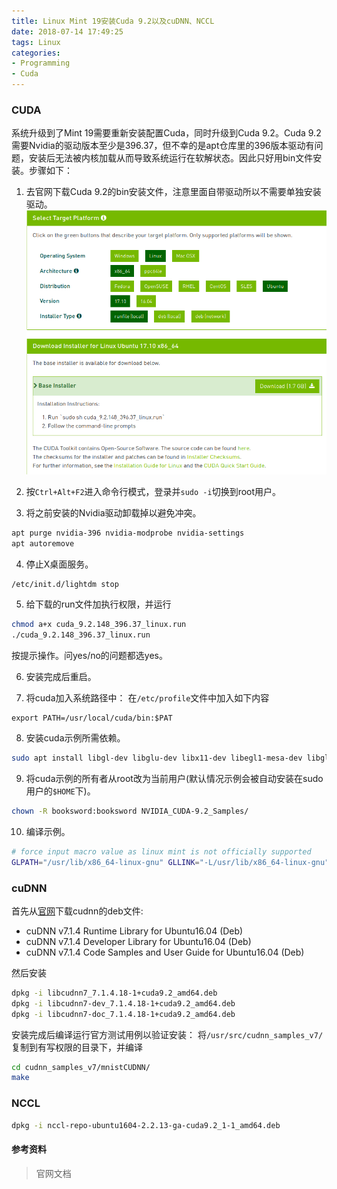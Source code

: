```yaml
---
title: Linux Mint 19安装Cuda 9.2以及cuDNN、NCCL
date: 2018-07-14 17:49:25
tags: Linux
categories:
- Programming
- Cuda
---
```


### CUDA
系统升级到了Mint 19需要重新安装配置Cuda，同时升级到Cuda 9.2。Cuda 9.2需要Nvidia的驱动版本至少是396.37，但不幸的是apt仓库里的396版本驱动有问题，安装后无法被内核加载从而导致系统运行在软解状态。因此只好用bin文件安装。步骤如下：

1. 去官网下载Cuda 9.2的bin安装文件，注意里面自带驱动所以不需要单独安装驱动。
![](cuda-9-2-installation-on-Linux-mint-19/downloadconfig.png)

2. 按`Ctrl+Alt+F2`进入命令行模式，登录并`sudo -i`切换到root用户。
3. 将之前安装的Nvidia驱动卸载掉以避免冲突。
```bash
apt purge nvidia-396 nvidia-modprobe nvidia-settings
apt autoremove
```

4. 停止X桌面服务。
```bash
/etc/init.d/lightdm stop
```

5. 给下载的run文件加执行权限，并运行
```bash
chmod a+x cuda_9.2.148_396.37_linux.run
./cuda_9.2.148_396.37_linux.run
```
按提示操作。问yes/no的问题都选yes。

6. 安装完成后重启。

7. 将cuda加入系统路径中：
在`/etc/profile`文件中加入如下内容
```
export PATH=/usr/local/cuda/bin:$PAT
```


8. 安装cuda示例所需依赖。
```bash
sudo apt install libgl-dev libglu-dev libx11-dev libegl1-mesa-dev libgles2-mesa-dev libmpich-dev
```

9. 将cuda示例的所有者从root改为当前用户(默认情况示例会被自动安装在sudo用户的`$HOME`下)。
```bash
chown -R booksword:booksword NVIDIA_CUDA-9.2_Samples/
```

10. 编译示例。
```bash
# force input macro value as linux mint is not officially supported
GLPATH="/usr/lib/x86_64-linux-gnu" GLLINK="-L/usr/lib/x86_64-linux-gnu" DFLT_PATH="/usr/lib" EGLLIB="/usr/lib/x86_64-linux-gnu" GLESLIB="/usr/lib/x86_64-linux-gnu" make -j6
```

### cuDNN
首先从[官网](https://developer.nvidia.com/rdp/cudnn-download)下载cudnn的deb文件:
- cuDNN v7.1.4 Runtime Library for Ubuntu16.04 (Deb)
- cuDNN v7.1.4 Developer Library for Ubuntu16.04 (Deb)
- cuDNN v7.1.4 Code Samples and User Guide for Ubuntu16.04 (Deb)

然后安装
```bash
dpkg -i libcudnn7_7.1.4.18-1+cuda9.2_amd64.deb
dpkg -i libcudnn7-dev_7.1.4.18-1+cuda9.2_amd64.deb
dpkg -i libcudnn7-doc_7.1.4.18-1+cuda9.2_amd64.deb
```
安装完成后编译运行官方测试用例以验证安装：
将`/usr/src/cudnn_samples_v7/`复制到有写权限的目录下，并编译
```bash
cd cudnn_samples_v7/mnistCUDNN/
make
```

### NCCL
```bash
dpkg -i nccl-repo-ubuntu1604-2.2.13-ga-cuda9.2_1-1_amd64.deb
```

#### 参考资料
> 官网文档
